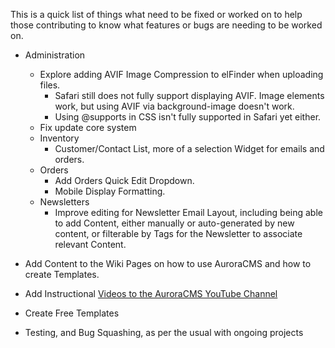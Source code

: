 This is a quick list of things what need to be fixed or worked on to help those contributing to know what features or bugs are needing to be worked on.

- Administration
  - Explore adding AVIF Image Compression to elFinder when uploading files.
    - Safari still does not fully support displaying AVIF. Image elements work, but using AVIF via background-image doesn't work.
    - Using @supports in CSS isn't fully supported in Safari yet either.
  - Fix update core system
  - Inventory
    - Customer/Contact List, more of a selection Widget for emails and orders.
  - Orders
    - Add Orders Quick Edit Dropdown.
    - Mobile Display Formatting.
  - Newsletters
    - Improve editing for Newsletter Email Layout, including being able to add Content, either manually or auto-generated by new content, or filterable by Tags for the Newsletter to associate relevant Content.

- Add Content to the Wiki Pages on how to use AuroraCMS and how to create Templates.
- Add Instructional [Videos to the AuroraCMS YouTube Channel](https://www.youtube.com/channel/UC9vFbrBKmnSgf8TNUBvDX2Q)
- Create Free Templates
- Testing, and Bug Squashing, as per the usual with ongoing projects
